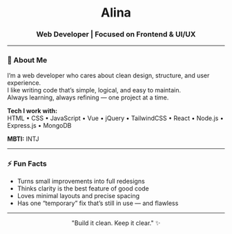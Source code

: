 <h1 align="center">Alina</h1>
<h3 align="center">Web Developer | Focused on Frontend & UI/UX</h3>

---

### 🧠 About Me  
I’m a web developer who cares about clean design, structure, and user experience.  
I like writing code that’s simple, logical, and easy to maintain.  
Always learning, always refining — one project at a time.  

**Tech I work with:**  
HTML • CSS • JavaScript • Vue • jQuery • TailwindCSS • React • Node.js • Express.js • MongoDB  

**MBTI:** INTJ  

---

### ⚡ Fun Facts  
- Turns small improvements into full redesigns  
- Thinks clarity is the best feature of good code  
- Loves minimal layouts and precise spacing  
- Has one “temporary” fix that’s still in use — and flawless  

---

<p align="center">"Build it clean. Keep it clear." ✨</p>

